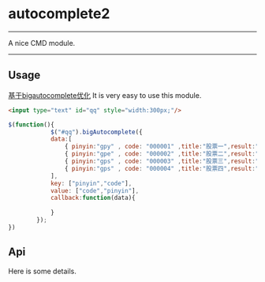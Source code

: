 # autocomplete2

---

A nice CMD module.

---

## Usage
[基于bigautocomplete优化](http://bigui4.sinaapp.com/autocomplete/demo.html)
It is very easy to use this module.

````html
<input type="text" id="qq" style="width:300px;"/>
````

```javascript
$(function(){
            $("#qq").bigAutocomplete({
            data:[
                { pinyin:"gpy" , code: "000001" ,title:"股票一",result:"股票一"},
                { pinyin:"gpe" , code: "000002" ,title:"股票二",result:"股票二"},
                { pinyin:"gps" , code: "000003" ,title:"股票三",result:"股票三"},
                { pinyin:"gps" , code: "000004" ,title:"股票四",result:"股票四"},
            ],
            key: ["pinyin","code"],
            value: ["code","pinyin"],
            callback:function(data){
                
            }
        }); 
})
```

## Api

Here is some details.

